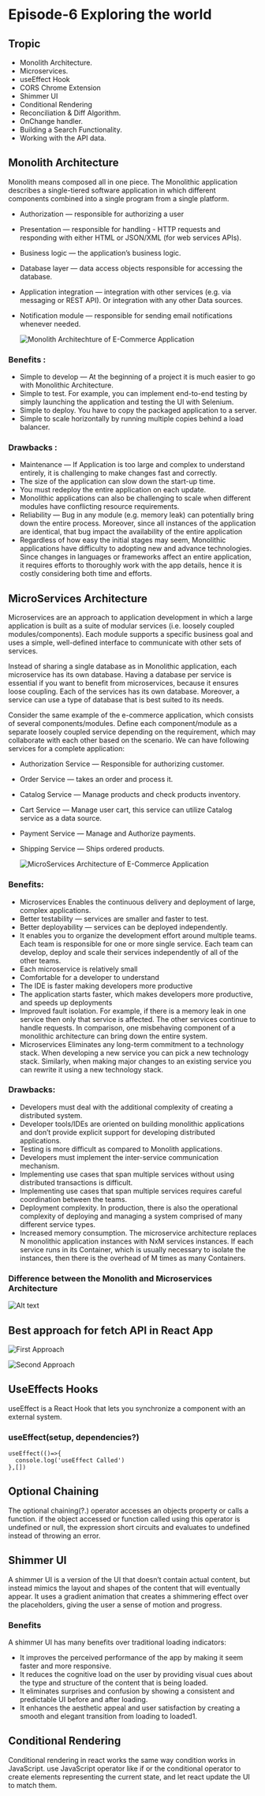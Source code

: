 # Episode-6 Exploring the world
## Tropic
- Monolith Architecture.
- Microservices.
- useEffect Hook
- CORS Chrome Extension
- Shimmer UI
- Conditional Rendering
- Reconciliation & Diff Algorithm.
- OnChange handler.
- Building a Search Functionality.
- Working with the API data.
## Monolith Architecture

Monolith means composed all in one piece. The Monolithic application describes a single-tiered software application in which different components combined into a single program from a single platform.

- Authorization — responsible for authorizing a user
- Presentation — responsible for handling - HTTP requests and responding with either HTML or JSON/XML (for web services APIs).
- Business logic — the application’s business logic.
- Database layer — data access objects responsible for accessing the database.
- Application integration — integration with other services (e.g. via messaging or REST API). Or integration with any other Data sources.
- Notification module — responsible for sending email notifications whenever needed.

  ![Monolith Architechture of E-Commerce Application](1_TRmj8lWyzCufEGjxCONAog.webp)

### Benefits :

- Simple to develop — At the beginning of a project it is much easier to go with Monolithic Architecture.
- Simple to test. For example, you can implement end-to-end testing by simply launching the application and testing the UI with Selenium.
- Simple to deploy. You have to copy the packaged application to a server.
- Simple to scale horizontally by running multiple copies behind a load balancer.

### Drawbacks :

- Maintenance — If Application is too large and complex to understand entirely, it is challenging to make changes fast and correctly.
- The size of the application can slow down the start-up time.
- You must redeploy the entire application on each update.
- Monolithic applications can also be challenging to scale when different modules have conflicting resource requirements.
- Reliability — Bug in any module (e.g. memory leak) can potentially bring down the entire process. Moreover, since all instances of the application are identical, that bug impact the availability of the entire application
- Regardless of how easy the initial stages may seem, Monolithic applications have difficulty to adopting new and advance technologies. Since changes in languages or frameworks affect an entire application, it requires efforts to thoroughly work with the app details, hence it is costly considering both time and efforts.

## MicroServices Architecture

Microservices are an approach to application development in which a large application is built as a suite of modular services (i.e. loosely coupled modules/components). Each module supports a specific business goal and uses a simple, well-defined interface to communicate with other sets of services.

Instead of sharing a single database as in Monolithic application, each microservice has its own database. Having a database per service is essential if you want to benefit from microservices, because it ensures loose coupling. Each of the services has its own database. Moreover, a service can use a type of database that is best suited to its needs.

Consider the same example of the e-commerce application, which consists of several components/modules. Define each component/module as a separate loosely coupled service depending on the requirement, which may collaborate with each other based on the scenario. We can have following services for a complete application:

- Authorization Service — Responsible for authorizing customer.
- Order Service — takes an order and process it.
- Catalog Service — Manage products and check products inventory.
- Cart Service — Manage user cart, this service can utilize Catalog service as a data source.
- Payment Service — Manage and Authorize payments.
- Shipping Service — Ships ordered products.

  ![MicroServices Architecture of E-Commerce Application](1_3mY6LcrO3o0nkpAZkNjF0Q.webp)

### Benefits:

- Microservices Enables the continuous delivery and deployment of large, complex applications.
- Better testability — services are smaller and faster to test.
- Better deployability — services can be deployed independently.
- It enables you to organize the development effort around multiple teams. Each team is responsible for one or more single service. Each team can develop, deploy and scale their services independently of all of the other teams.
- Each microservice is relatively small
- Comfortable for a developer to understand
- The IDE is faster making developers more productive
- The application starts faster, which makes developers more productive, and speeds up deployments
- Improved fault isolation. For example, if there is a memory leak in one service then only that service is affected. The other services continue to handle requests. In comparison, one misbehaving component of a monolithic architecture can bring down the entire system.
- Microservices Eliminates any long-term commitment to a technology stack. When developing a new service you can pick a new technology stack. Similarly, when making major changes to an existing service you can rewrite it using a new technology stack.

### Drawbacks:

- Developers must deal with the additional complexity of creating a distributed system.
- Developer tools/IDEs are oriented on building monolithic applications and don’t provide explicit support for developing distributed applications.
- Testing is more difficult as compared to Monolith applications.
- Developers must implement the inter-service communication mechanism.
- Implementing use cases that span multiple services without using distributed transactions is difficult.
- Implementing use cases that span multiple services requires careful coordination between the teams.
- Deployment complexity. In production, there is also the operational complexity of deploying and managing a system comprised of many different service types.
- Increased memory consumption. The microservice architecture replaces N monolithic application instances with NxM services instances. If each service runs in its Container, which is usually necessary to isolate the instances, then there is the overhead of M times as many Containers.

### Difference between the Monolith and Microservices Architecture

![Alt text](1_Un9W-mw18NLtuQdsBNytJQ.webp)

## Best approach for fetch API in React App

![First Approach](image.png)

![Second Approach](image-1.png)

## UseEffects Hooks

useEffect is a React Hook that lets you synchronize a component with an external system.

 ### useEffect(setup, dependencies?)

```
useEffect(()=>{
  console.log('useEffect Called')
},[])
```


## Optional Chaining

The optional chaining(?.) operator accesses an objects property or calls a function. if the object accessed or function called using this operator is undefined or null, the expression short circuits and evaluates to undefined instead of throwing an error.


## Shimmer UI

A shimmer UI is a version of the UI that doesn’t contain actual content, but instead mimics the layout and shapes of the content that will eventually appear. It uses a gradient animation that creates a shimmering effect over the placeholders, giving the user a sense of motion and progress.

### Benefits 
A shimmer UI has many benefits over traditional loading indicators:
- It improves the perceived performance of the app by making it seem faster and more responsive.
- It reduces the cognitive load on the user by providing visual cues about the type and structure of the content that is being loaded.
- It eliminates surprises and confusion by showing a consistent and predictable UI before and after loading.
- It enhances the aesthetic appeal and user satisfaction by creating a smooth and elegant transition from loading to loaded1.


## Conditional Rendering
Conditional rendering in react works the same way condition works in JavaScript. use JavaScript operator like if or the conditional operator to create elements representing the current state, and let react update the UI to match them.